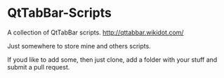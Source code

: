# QtTabBar-Scripts
A collection of QtTabBar scripts.
http://qttabbar.wikidot.com/

Just somewhere to store mine and others scripts.

If youd like to add some, then just clone, add a folder with your stuff and submit a pull request.